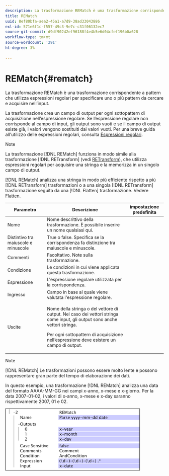 ```yaml
---
description: La trasformazione REMatch è una trasformazione corrispondente a pattern che utilizza espressioni regolari per specificare uno o più pattern da cercare e acquisire nell’input.
title: REMatch
uuid: 8ef80bfa-aea2-45a1-a7d9-38ad33043886
exl-id: 571e6f1c-f557-49c3-9e7c-c31f06132ec7
source-git-commit: d9df90242ef96188f4e4b5e6d04cfef196b0a628
workflow-type: tm+mt
source-wordcount: '291'
ht-degree: 3%

---
```


# REMatch{#rematch}

La trasformazione REMatch è una trasformazione corrispondente a pattern che utilizza espressioni regolari per specificare uno o più pattern da cercare e acquisire nell’input.

La trasformazione crea un campo di output per ogni sottopattern di acquisizione nell’espressione regolare. Se l’espressione regolare non corrisponde al campo di input, gli output sono vuoti e se il campo di output esiste già, i valori vengono sostituiti dai valori vuoti. Per una breve guida all&#39;utilizzo delle espressioni regolari, consulta [Espressioni regolari](../../../../../home/c-dataset-const-proc/c-reg-exp.md#concept-070077baa419475094ef0469e92c5b9c).

>[!NOTE]
>
>La trasformazione [!DNL REMatch] funziona in modo simile alla trasformazione [!DNL RETransform] (vedi [RETransform](../../../../../home/c-dataset-const-proc/c-data-trans/c-transf-types/c-standard-transf/c-retransform.md#concept-23f80aa0bc204565b337e5c4931f6a74)), che utilizza espressioni regolari per acquisire una stringa e la memorizza in un singolo campo di output.

[!DNL REMatch] analizza una stringa in modo più efficiente rispetto a più  [!DNL RETransform] trasformazioni o a una singola  [!DNL RETransform] trasformazione seguita da una  [!DNL Flatten] trasformazione. Vedere [Flatten](../../../../../home/c-dataset-const-proc/c-data-trans/c-transf-types/c-standard-transf/c-flatten.md#concept-7acd351a6d2444bd960ca412ae3333ce).

<table id="table_7077578512B249E986BC79AE770CBD9A"> 
 <thead> 
  <tr> 
   <th colname="col1" class="entry"> Parametro </th> 
   <th colname="col2" class="entry"> Descrizione </th> 
   <th colname="col3" class="entry"> impostazione predefinita </th> 
  </tr> 
 </thead>
 <tbody> 
  <tr> 
   <td colname="col1"> Nome </td> 
   <td colname="col2"> Nome descrittivo della trasformazione. È possibile inserire un nome qualsiasi qui. </td> 
   <td colname="col3"></td> 
  </tr> 
  <tr> 
   <td colname="col1"> Distintivo tra maiuscole e minuscole </td> 
   <td colname="col2"> True o false. Specifica se la corrispondenza fa distinzione tra maiuscole e minuscole. </td> 
   <td colname="col3"></td> 
  </tr> 
  <tr> 
   <td colname="col1"> Commenti </td> 
   <td colname="col2"> Facoltativo. Note sulla trasformazione. </td> 
   <td colname="col3"></td> 
  </tr> 
  <tr> 
   <td colname="col1"> Condizione </td> 
   <td colname="col2"> Le condizioni in cui viene applicata questa trasformazione. </td> 
   <td colname="col3"></td> 
  </tr> 
  <tr> 
   <td colname="col1"> Espressione </td> 
   <td colname="col2"> L'espressione regolare utilizzata per la corrispondenza. </td> 
   <td colname="col3"></td> 
  </tr> 
  <tr> 
   <td colname="col1"> Ingresso </td> 
   <td colname="col2"> Campo in base al quale viene valutata l'espressione regolare. </td> 
   <td colname="col3"></td> 
  </tr> 
  <tr> 
   <td colname="col1"> Uscite </td> 
   <td colname="col2"> <p>Nome della stringa o del vettore di output. Nel caso dei vettori stringa come input, gli output sono anche vettori stringa. </p> <p> Per ogni sottopattern di acquisizione nell’espressione deve esistere un campo di output. </p> </td> 
   <td colname="col3"></td> 
  </tr> 
 </tbody> 
</table>

>[!NOTE]
>
>[!DNL REMatch] Le trasformazioni possono essere molto lente e possono rappresentare gran parte del tempo di elaborazione dei dati.

In questo esempio, una trasformazione [!DNL REMatch] analizza una data del formato AAAA-MM-GG nei campi x-anno, x-mese e x-giorno. Per la data 2007-01-02, i valori di x-anno, x-mese e x-day saranno rispettivamente 2007, 01 e 02.

![](assets/cfg_TransformationType_REMatch.png)
